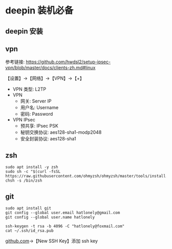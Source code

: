 # deepin 装机必备

## deepin 安装

## vpn

参考链接: <https://github.com/hwdsl2/setup-ipsec-vpn/blob/master/docs/clients-zh.md#linux>

【设置】->【网络】->【VPN】->【+】

- VPN 类型: L2TP
- VPN
  - 网关: Server IP
  - 用户名: Username
  - 密码: Password
- VPN IPsec
  - 预共享: IPsec PSK
  - 秘钥交换协议: aes128-sha1-modp2048
  - 安全封装协议: aes128-sha1

## zsh

```shell
sudo apt install -y zsh
sudo sh -c "$(curl -fsSL https://raw.githubusercontent.com/ohmyzsh/ohmyzsh/master/tools/install.sh)"
chsh -s /bin/zsh
```

## git

```shell
sudo apt install git
git config --global user.email hatlonely@gmail.com
git config --global user.name hatlonely

ssh-keygen -t rsa -b 4096 -C "hatlonely@foxmail.com"
cat ~/.ssh/id_rsa.pub
```

[github.com](https://github.com/settings/keys)->【New SSH Key】添加 ssh key

## 